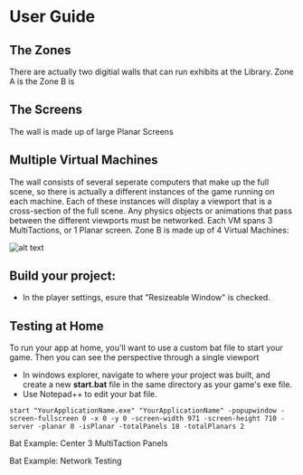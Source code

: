 # User Guide

## The Zones
There are actually two digitial walls that can run exhibits at the Library. Zone A is the 
Zone B is 

## The Screens
The wall is made up of large Planar Screens

## Multiple Virtual Machines
The wall consists of several seperate computers that make up the full scene, so there is actually a different instances of the game running on each machine. Each of these instances will display a viewport that is a cross-section of the full scene. Any physics objects or animations that pass between the different viewports must be networked.
Each VM spans 3 MultiTactions, or 1 Planar screen. 
Zone B is made up of 4 Virtual Machines:

![alt text](https://github.com/haleyrequa/UnityWallPackage/blob/main/Documentation/Images/VirtualMachines.PNG?raw=true)


## Build your project: 

- In the player settings, esure that "Resizeable Window" is checked.

## Testing at Home

To run your app at home, you'll want to use a custom bat file to start your game. Then you can see the perspective through a single viewport

- In windows explorer, navigate to where your project was built, and create a new **start.bat** file in the same directory as your game's exe file.
- Use Notepad++ to edit your bat file.

```
start "YourApplicationName.exe" "YourApplicationName" -popupwindow -screen-fullscreen 0 -x 0 -y 0 -screen-width 971 -screen-height 710 -server -planar 0 -isPlanar -totalPanels 18 -totalPlanars 2
```

Bat Example: Center 3 MultiTaction Panels

Bat Example: Network Testing 
